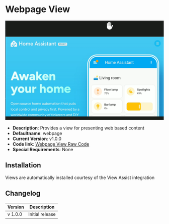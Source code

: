 # Webpage View

![](./webpageview.png)

- **Description**: Provides a view for presenting web based content
- **Defaultname**: webpage
- **Current Version**: v1.0.0
- **Code link**: [Webpage View Raw Code](https://raw.githubusercontent.com/dinki/View-Assist/main/View%20Assist%20dashboard%20and%20views/views/webpage/webpage.yaml)
- **Special Requirements**: None

## Installation

Views are automatically installed courtesy of the View Assist integration

## Changelog

| Version | Description     |
| ------- | --------------- |
| v 1.0.0 | Initial release |
